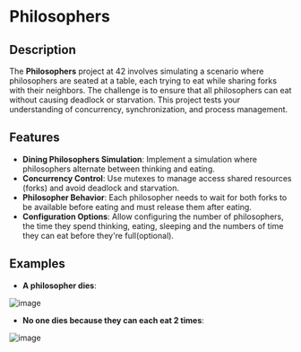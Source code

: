# Philosophers

## Description

The **Philosophers** project at 42 involves simulating a scenario where philosophers are seated at a table, each trying to eat while sharing forks with their neighbors. The challenge is to ensure that all philosophers can eat without causing deadlock or starvation. This project tests your understanding of concurrency, synchronization, and process management.

## Features

- **Dining Philosophers Simulation**: Implement a simulation where philosophers alternate between thinking and eating.
- **Concurrency Control**: Use mutexes to manage access shared resources (forks) and avoid deadlock and starvation.
- **Philosopher Behavior**: Each philosopher needs to wait for both forks to be available before eating and must release them after eating.
- **Configuration Options**: Allow configuring the number of philosophers, the time they spend thinking, eating, sleeping and the numbers of time they can eat before they're full(optional).

## Examples

- **A philosopher dies**:
  
![image](https://github.com/user-attachments/assets/ae532d2e-e224-4ffd-8606-109f5a071304)

- **No one dies because they can each eat 2 times**:

![image](https://github.com/user-attachments/assets/b13c604b-b3b1-4811-9e73-66142039cf9e)


